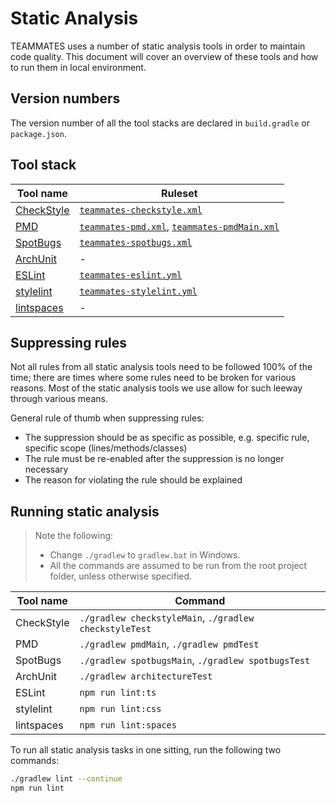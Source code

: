 # Static Analysis

TEAMMATES uses a number of static analysis tools in order to maintain code quality.
This document will cover an overview of these tools and how to run them in local environment.

## Version numbers

The version number of all the tool stacks are declared in `build.gradle` or `package.json`.

## Tool stack

| Tool name | Ruleset |
| --- | --- |
| [CheckStyle](http://checkstyle.sourceforge.net/) | [`teammates-checkstyle.xml`](https://github.com/TEAMMATES/teammates/blob/master/static-analysis/teammates-checkstyle.xml) |
| [PMD](https://pmd.github.io/) | [`teammates-pmd.xml`](https://github.com/TEAMMATES/teammates/blob/master/static-analysis/teammates-pmd.xml), [`teammates-pmdMain.xml`](https://github.com/TEAMMATES/teammates/blob/master/static-analysis/teammates-pmdMain.xml) |
| [SpotBugs](https://spotbugs.github.io/) | [`teammates-spotbugs.xml`](https://github.com/TEAMMATES/teammates/blob/master/static-analysis/teammates-spotbugs.xml) |
| [ArchUnit](https://github.com/TNG/ArchUnit) | - |
| [ESLint](https://eslint.org/) | [`teammates-eslint.yml`](https://github.com/TEAMMATES/teammates/blob/master/static-analysis/teammates-eslint.yml) |
| [stylelint](http://stylelint.io) | [`teammates-stylelint.yml`](https://github.com/TEAMMATES/teammates/blob/master/static-analysis/teammates-stylelint.yml) |
| [lintspaces](https://github.com/evanshortiss/lintspaces-cli) | - |

## Suppressing rules

Not all rules from all static analysis tools need to be followed 100% of the time; there are times where some rules need to be broken for various reasons.
Most of the static analysis tools we use allow for such leeway through various means.

General rule of thumb when suppressing rules:

- The suppression should be as specific as possible, e.g. specific rule, specific scope (lines/methods/classes)
- The rule must be re-enabled after the suppression is no longer necessary
- The reason for violating the rule should be explained

## Running static analysis

> Note the following:
> - Change `./gradlew` to `gradlew.bat` in Windows.
> - All the commands are assumed to be run from the root project folder, unless otherwise specified.

| Tool name | Command |
| --- | --- |
| CheckStyle | `./gradlew checkstyleMain`, `./gradlew checkstyleTest` |
| PMD | `./gradlew pmdMain`, `./gradlew pmdTest` |
| SpotBugs | `./gradlew spotbugsMain`, `./gradlew spotbugsTest` |
| ArchUnit | `./gradlew architectureTest` |
| ESLint | `npm run lint:ts` |
| stylelint | `npm run lint:css` |
| lintspaces | `npm run lint:spaces` |

To run all static analysis tasks in one sitting, run the following two commands:

```sh
./gradlew lint --continue
npm run lint
```
